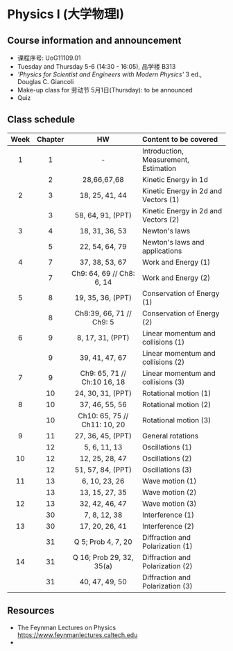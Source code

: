 # Physics I (大学物理I)
<!-- [Go to Class diary](#Class-diary) -->
## Course information and announcement
* 课程序号: UoG11109.01
* Tuesday and Thursday 5-6 (14:30 - 16:05), 品学楼 B313
* _'Physics for Scientist and Engineers with Modern Physics'_ 3 ed., Douglas C. Giancoli
* Make-up class for 劳动节 5月1日(Thursday): to be announced
* Quiz

## Class schedule
Week|Chapter|HW|Content to be covered|
| :--: | :--: |:--: | :--- |
|1|1|-|Introduction, Measurement, Estimation|
||2 |28,66,67,68|Kinetic Energy in 1d|
|2|3 |18, 25, 41, 44|Kinetic Energy in 2d and Vectors (1)|
||3 |58, 64, 91, (PPT)|Kinetic Energy in 2d and Vectors (2)|
|3|4 |18, 31, 36, 53|Newton's laws |
||5 | 22, 54, 64, 79|Newton's laws and applications|
|4|7| 37, 38, 53, 67|Work and Energy (1)|
||7 |Ch9: 64, 69 // Ch8: 6, 14|Work and Energy (2)|
|5|8|19, 35, 36, (PPT)|Conservation of Energy (1)|
||8 |Ch8:39, 66, 71 //  Ch9: 5|Conservation of Energy (2)|
|6|9|8, 17, 31, (PPT) |Linear momentum and collisions (1)|
||9 |39, 41, 47, 67|Linear momentum and collisions (2)|
|7|9 |Ch9: 65, 71 // Ch:10  16, 18|Linear momentum and collisions (3)|
||10|24, 30, 31, (PPT)|Rotational motion (1)|
|8|10|37, 46, 55, 56|Rotational motion (2)|
||10|Ch10: 65, 75 // Ch11: 10, 20|Rotational motion (3)|
|9|11|27, 36, 45, (PPT)|General rotations|
||12| 5, 6, 11, 13|Oscillations (1)|
|10|12|12, 25, 28, 47|Oscillations (2)|
||12|51, 57, 84, (PPT)|Oscillations (3)|
|11|13|6, 10, 23, 26|Wave motion (1)|
||13|13, 15, 27, 35|Wave motion (2)|
|12|13|32, 42, 46, 47|Wave motion (3)|
||30|7, 8, 12, 38|Interference (1)|
|13|30|17, 20, 26, 41|Interference (2)|
||31|Q 5; Prob 4, 7, 20 |Diffraction and Polarization (1)|
|14|31|Q 16; Prob 29, 32, 35(a)|Diffraction and Polarization (2)|
||31|40, 47, 49, 50|Diffraction and Polarization (3)|

## Resources
* The Feynman Lectures on Physics https://www.feynmanlectures.caltech.edu
* 





